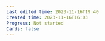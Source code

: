 ```yaml
---
Last edited time: 2023-11-16T19:40
Created time: 2023-11-16T16:03
Progress: Not started
Cards: false
---
```


